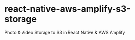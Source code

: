 # react-native-aws-amplify-s3-storage
Photo &amp; Video Storage to S3 in React Native &amp; AWS Amplify
